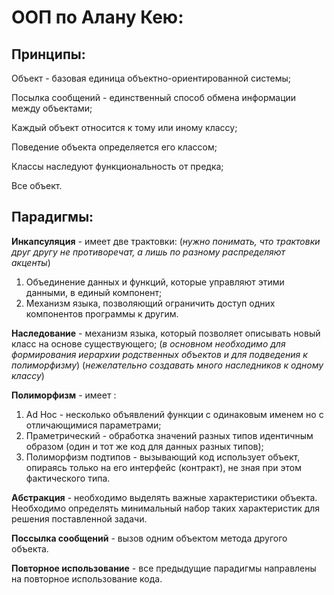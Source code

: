 # ООП по Алану Кею:

## **Принципы:**

Объект - базовая единица объектно-ориентированной системы;

Посылка сообщений - единственный способ обмена информации между объектами;

Каждый объект относится к тому или иному классу;

Поведение объекта определяется его классом;

Классы наследуют функциональность от предка;

Все объект.

## Парадигмы:

**Инкапсуляция** - имеет две трактовки: (*нужно понимать, что трактовки друг другу не противоречат, а лишь по разному распределяют акценты*)

1. Объединение данных и функций, которые управляют этими данными, в единый компонент;
2. Механизм языка, позволяющий ограничить доступ одних компонентов программы к другим.

**Наследование** - механизм языка, который позволяет описывать новый класс на основе существующего; (*в основном необходимо для формирования иерархии родственных объектов и для подведения к полиморфизму*) (*нежелательно создавать много наследников к одному классу*)

**Полиморфизм** - имеет :

1. Ad Hoc - несколько объявлений функции с одинаковым именем но с отличающимися параметрами;
2. Праметрический - обработка значений разных типов идентичным образом (один и тот же код для данных разных типов);
3. Полиморфизм подтипов - вызывающий код использует объект, опираясь только на его интерфейс (контракт), не зная при этом фактического типа.

**Абстракция** - необходимо выделять важные характеристики объекта. Необходимо определять минимальный набор таких характеристик для решения поставленной задачи.

**Поссылка сообщений** - вызов одним объектом метода другого объекта.

**Повторное использование** - все предыдущие парадигмы направлены на повторное использование кода.
